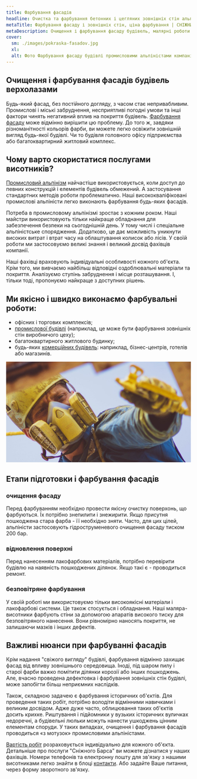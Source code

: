 ```yaml
---
title: Фарбування фасадів
headline: Очистка та фарбування бетонних і цегляних зовнішніх стін альпіністами. Декоративне фарбування фасадів з сендвіч-панелей і металопрофілю офісних та інших комерційних будівель. 
metaTitle: Фарбування фасаду і зовнішніх стін, ціна фарбування | СНІЖНИЙ БАРС
metaDescription: Очищення і фарбування фасаду будівель, малярні роботи будь-якої складності на будь-якій висоті ☎ + 38 (096) 555-30-92 від альпіністів компанії Сніжний Барс 
cover:
  sm: ./images/pokraska-fasadov.jpg
  xl: 
  alt: Фото Фарбування фасаду будівлі промисловими альпіністами компанії "Сніжний Барс"
---
```



## Очищення і фарбування фасадів будівель верхолазами


Будь-який фасад, без постійного догляду, з часом стає непривабливим. Промислові і міські забруднення, несприятливі погодні умови та інші фактори чинять негативний вплив на покриття будівель. [Фарбування фасаду](/services/pokraska-betonnyh-konstrukcij/) може відмінно вирішити цю проблему. До того ж, завдяки різноманітності кольорів фарби, ви можете легко освіжити зовнішній вигляд будь-якої будівлі. Чи то будівля головного офісу підприємства або багатоквартирний житловий комплекс.


## Чому варто скористатися послугами висотників?


[Промисловий альпінізм](/) найчастіше використовується, коли доступ до певних конструкцій і елементів будівель обмежений. А застосування стандартних методів роботи проблематично. Наші висококваліфіковані промислові альпіністи легко виконають фарбування будь-яких фасадів.

Потреба в промисловому альпінізмі зростає з кожним роком. Наші майстри використовують тільки найкраще обладнання для забезпечення безпеки на сьогоднішній день. У тому числі і спеціальне альпіністське спорядження. Додатково, це дає можливість уникнути високих витрат і втрат часу на облаштування колисок або лісів. У своїй роботи ми застосовуємо великі знання і великий досвід фахівців компанії.  

Наші фахівці враховують індивідуальні особливості кожного об'єкта. Крім того, ми вивчаємо найбільш відповідні оздоблювальні матеріали та покриття. Аналізуємо ступінь забруднення і місце розташування. І, тільки тоді, пропонуємо найкраще з доступних рішень.



## Ми якісно і швидко виконаємо фарбувальні роботи:


- офісних і торгових комплексів;
- [промислової будівлі](/tipy-obektov/elevatory-promyshlennye-cexa/) (наприклад, це може бути фарбування зовнішніх стін виробничого цеху);
- багатоквартирного житлового будинку;
- будь-яких [комерційних будівель](/tipy-obektov/obshhestvennye-obekty-trc-vokzaly/): наприклад, бізнес-центрів, готелів або магазинів.

![Маляр-верхолаз](./images/farbuvannia-fasadiv.jpg)



## Етапи підготовки і фарбування фасадів 


### очищення фасаду

 Перед фарбуванням необхідно провести якісну очистку поверхонь, що фарбуються. Їх потрібно знепилити і знежирити. Якщо присутня пошкоджена стара фарба - її необхідно зняти. Часто, для цих цілей, альпіністи застосовують гідроструменевого очищення фасаду тиском 200 бар.

### відновлення поверхні

 Перед нанесенням лакофарбових матеріалів, потрібно перевірити будівлю на наявність пошкоджених ділянок. Якщо такі є - проводиться ремонт.

### безповітряне фарбування

 У своїй роботі ми використовуємо тільки високоякісні матеріали і лакофарбові системи. Це також стосується і обладнання. Наші маляра-висотники фарбують стіни за допомогою апаратів високого тиску для безповітряного нанесення. Вони рівномірно наносять покриття, не залишаючи мазків і інших дефектів.
 

## Важливі нюанси при фарбуванні фасадів


Крім надання "свіжого вигляду" будівлі, фарбування відмінно захищає фасад від впливу зовнішнього середовища. Іноді, під шаром пилу і старої фарби важко помітити ділянки корозії або інших пошкоджень. Але, вчасно проведена дефектовка і фарбування зовнішніх стін будівлі, може запобігти більш неприємних наслідків.

Також, складною задачею є фарбування історичних об'єктів. Для проведення таких робіт, потрібно володіти відмінними навичками і великим досвідом. Адже дуже часто, облицювання таких об'єктів досить крихке. Риштування і підйомники у вузьких історичних вуличках недоречні, а будівельні люльки можуть нанести ушкоджень цінним елементам споруди. У таких випадках, очищення і фарбування фасадів проводиться «з мотузок» промисловими альпіністами.

[Вартість робіт](/prajs/) розраховується індивідуально для кожного об'єкта. Детальніше про послуги "Сніжного Барса" ви можете дізнатися у наших фахівців. Номери телефонів та електронну пошту для зв'язку з нашими висотниками легко знайти в блоці [контакти](/contacts/). Або задайте Ваше питання, через форму зворотного зв'язку.
